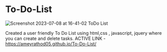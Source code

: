 # To-Do-List

![Screenshot 2023-07-08 at 16-41-02 ToDo List](https://github.com/AmeyRathod05/To-Do-List/assets/127238907/bcb1499b-55c4-4a02-b87c-e1483b2a2949)

Created a user friendly To Do List using html,css , javascript, jquery where you can create and delete tasks.
ACTIVE LINK - 
https://ameyrathod05.github.io/To-Do-List/


